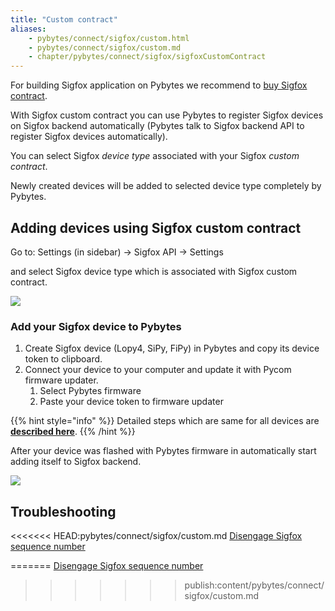 ```yaml
---
title: "Custom contract"
aliases:
    - pybytes/connect/sigfox/custom.html
    - pybytes/connect/sigfox/custom.md
    - chapter/pybytes/connect/sigfox/sigfoxCustomContract
---
```


For building Sigfox application on Pybytes we recommend to [buy Sigfox contract](https://buy.sigfox.com/).

With Sigfox custom contract you can use Pybytes to register Sigfox devices on Sigfox backend automatically (Pybytes talk to Sigfox backend API to register Sigfox devices automatically).

You can select Sigfox _device type_ associated with your Sigfox _custom contract_.

Newly created devices will be added to selected device type completely by Pybytes.

## Adding devices using Sigfox custom contract

Go to: Settings (in sidebar) → Sigfox API → Settings

and select Sigfox device type which is associated with Sigfox custom contract.

![](/gitbook/assets/selectdevicetypecustomcontract.png)

### Add your Sigfox device to Pybytes

1. Create Sigfox device (Lopy4, SiPy, FiPy) in Pybytes and copy its device token to clipboard.
2. Connect your device to your computer and update it with Pycom firmware updater.
   1. Select Pybytes firmware
   2. Paste your device token to firmware updater

{{% hint style="info" %}}
Detailed steps which are same for all devices are [**described here**](../../quick).
{{% /hint %}}

After your device was flashed with Pybytes firmware in automatically start adding itself to Sigfox backend.

![](/gitbook/assets/sigfoxcustomcontractstatus%20%281%29.png)

## Troubleshooting

<<<<<<< HEAD:pybytes/connect/sigfox/custom.md
[Disengage Sigfox sequence number](../../../tutorials-and-examples/sigfox.md#disengage-sequence-number)

=======
[Disengage Sigfox sequence number](/tutorials/sigfox#disengage-sequence-number)
>>>>>>> publish:content/pybytes/connect/sigfox/custom.md
